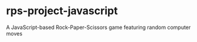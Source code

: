 # rps-project-javascript
A JavaScript-based Rock-Paper-Scissors game featuring random computer moves 
